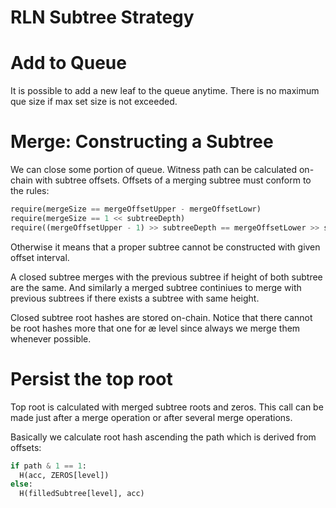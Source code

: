 # RLN Subtree Strategy

# Add to Queue

It is possible to add a new leaf to the queue anytime. There is no maximum que size if max set size is not exceeded.

# Merge: Constructing a Subtree

We can close some portion of queue. Witness path can be calculated on-chain with subtree offsets. Offsets of a merging subtree must conform to the rules:

```python
require(mergeSize == mergeOffsetUpper - mergeOffsetLowr)
require(mergeSize == 1 << subtreeDepth)
require((mergeOffsetUpper - 1) >> subtreeDepth == mergeOffsetLower >> subtreeDepth)
```

Otherwise it means that a proper subtree cannot be constructed with given offset interval.

A closed subtree merges with the previous subtree if height of both subtree are the same. And similarly a merged subtree continiues to  merge with previous subtrees if there exists a subtree with same height.

Closed subtree root hashes are stored on-chain. Notice that there cannot be root hashes more that one for æ level since always we merge them whenever possible.

# Persist the top root

Top root is calculated with merged subtree roots and zeros. This call can be made just after a merge operation or after several merge operations.

Basically we calculate root hash ascending the path which is derived from offsets:

```python
if path & 1 == 1:
  H(acc, ZEROS[level])
else:
  H(filledSubtree[level], acc)
```


